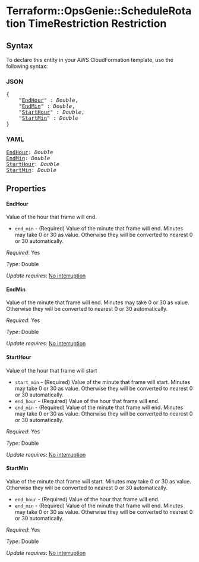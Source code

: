 # Terraform::OpsGenie::ScheduleRotation TimeRestriction Restriction

## Syntax

To declare this entity in your AWS CloudFormation template, use the following syntax:

### JSON

<pre>
{
    "<a href="#endhour" title="EndHour">EndHour</a>" : <i>Double</i>,
    "<a href="#endmin" title="EndMin">EndMin</a>" : <i>Double</i>,
    "<a href="#starthour" title="StartHour">StartHour</a>" : <i>Double</i>,
    "<a href="#startmin" title="StartMin">StartMin</a>" : <i>Double</i>
}
</pre>

### YAML

<pre>
<a href="#endhour" title="EndHour">EndHour</a>: <i>Double</i>
<a href="#endmin" title="EndMin">EndMin</a>: <i>Double</i>
<a href="#starthour" title="StartHour">StartHour</a>: <i>Double</i>
<a href="#startmin" title="StartMin">StartMin</a>: <i>Double</i>
</pre>

## Properties

#### EndHour

Value of the hour that frame will end.
* `end_min` - (Required) Value of the minute that frame will end. Minutes may take 0 or 30 as value. Otherwise they will be converted to nearest 0 or 30 automatically.

_Required_: Yes

_Type_: Double

_Update requires_: [No interruption](https://docs.aws.amazon.com/AWSCloudFormation/latest/UserGuide/using-cfn-updating-stacks-update-behaviors.html#update-no-interrupt)

#### EndMin

Value of the minute that frame will end. Minutes may take 0 or 30 as value. Otherwise they will be converted to nearest 0 or 30 automatically.

_Required_: Yes

_Type_: Double

_Update requires_: [No interruption](https://docs.aws.amazon.com/AWSCloudFormation/latest/UserGuide/using-cfn-updating-stacks-update-behaviors.html#update-no-interrupt)

#### StartHour

Value of the hour that frame will start
* `start_min` - (Required) Value of the minute that frame will start. Minutes may take 0 or 30 as value. Otherwise they will be converted to nearest 0 or 30 automatically.
* `end_hour` - (Required) Value of the hour that frame will end.
* `end_min` - (Required) Value of the minute that frame will end. Minutes may take 0 or 30 as value. Otherwise they will be converted to nearest 0 or 30 automatically.

_Required_: Yes

_Type_: Double

_Update requires_: [No interruption](https://docs.aws.amazon.com/AWSCloudFormation/latest/UserGuide/using-cfn-updating-stacks-update-behaviors.html#update-no-interrupt)

#### StartMin

Value of the minute that frame will start. Minutes may take 0 or 30 as value. Otherwise they will be converted to nearest 0 or 30 automatically.
* `end_hour` - (Required) Value of the hour that frame will end.
* `end_min` - (Required) Value of the minute that frame will end. Minutes may take 0 or 30 as value. Otherwise they will be converted to nearest 0 or 30 automatically.

_Required_: Yes

_Type_: Double

_Update requires_: [No interruption](https://docs.aws.amazon.com/AWSCloudFormation/latest/UserGuide/using-cfn-updating-stacks-update-behaviors.html#update-no-interrupt)

